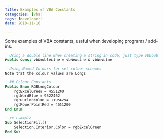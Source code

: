 ```yaml
---
Title: Examples of VBA Constants
categories: [vba]
tags: [developer]
date: 2018-11-16

---
```

Some examples of VBA constants, useful when developing programs / add-ins.

```vb
' Using a double line when creating a string in code, just type vbDoubleLine
Public Const vbDoubleLine = vbNewLine & vbNewLine

' Using Named Colours for set colour schemes
Note that the colour values are Longs

' ## Colour Constants
Public Enum RGBLongColour
    rgbExcelGreen = 4551200
    rgbWordBlue = 9522462
    rgbOutlookBlue = 11956254
    rgbPowerPointRed = 4551200
End Enum

' ## Example
Sub SelectionFill()
    Selection.Interior.Color = rgbExcelGreen
End Sub
```
